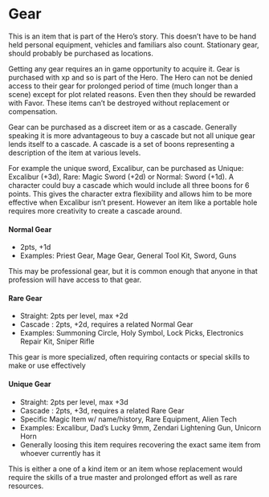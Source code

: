 # Gear

This is an item that is part of the Hero’s story. This
doesn’t have to be hand held personal equipment,
vehicles and familiars also count. Stationary gear,
should probably be purchased as locations.

Getting any gear requires an in game opportunity to
acquire it. Gear is purchased with xp and so is part of
the Hero. The Hero can not be denied access to their
gear for prolonged period of time (much longer than a
scene) except for plot related reasons. Even then they
should be rewarded with Favor. These items can’t be
destroyed without replacement or compensation.

Gear can be purchased as a discreet item or as a
cascade. Generally speaking it is more advantageous to
buy a cascade but not all unique gear lends itself to a
cascade. A cascade is a set of boons representing a
description of the item at various levels.

For example the unique sword, Excalibur, can be
purchased as Unique: Excalibur (+3d), Rare: Magic
Sword (+2d) or Normal: Sword (+1d). A character
could buy a cascade which would include all three
boons for 6 points. This gives the character extra
flexibility and allows him to be more effective when
Excalibur isn’t present. However an item like a
portable hole requires more creativity to create a
cascade around.


#### Normal Gear

* 2pts, +1d
* Examples: Priest Gear, Mage Gear, General Tool
Kit, Sword, Guns

This may be professional gear, but it is common
enough that anyone in that profession will have access
to that gear.

#### Rare Gear

* Straight: 2pts per level, max +2d
* Cascade : 2pts, +2d, requires a related Normal
Gear
* Examples: Summoning Circle, Holy Symbol, Lock
Picks, Electronics Repair Kit, Sniper Rifle

This gear is more specialized, often requiring contacts
or special skills to make or use effectively

#### Unique Gear

* Straight: 2pts per level, max +3d
* Cascade : 2pts, +3d, requires a related Rare Gear
* Specific Magic Item w/ name/history, Rare
Equipment, Alien Tech
* Examples: Excalibur, Dad’s Lucky 9mm, Zendari
Lightening Gun, Unicorn Horn
* Generally loosing this item requires recovering the
exact same item from whoever currently has it

This is either a one of a kind item or an item whose
replacement would require the skills of a true master
and prolonged effort as well as rare resources.
